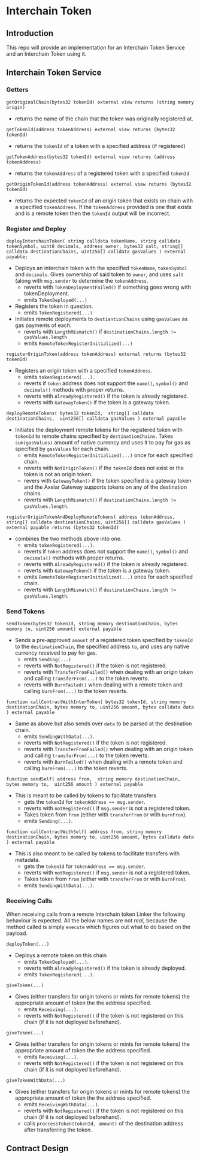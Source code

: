 # Interchain Token

## Introduction

This repo will provide an implementation for an Interchain Token Service and an Interchain Token using it.

## Interchain Token Service

### Getters

`getOriginalChain(bytes32 tokenId) external view returns (string memory origin)`

- returns the name of the chain that the token was originally registered at.

`getTokenId(address tokenAddress) external view returns (bytes32 tokenId)`

- returns the `tokenId` of a token with a specified address (if registered)

`getTokenAddress(bytes32 tokenId) external view returns (address tokenAddress)`

- returns the `tokenAddress` of a registered token with a specified `tokenId`

`getOriginTokenId(address tokenAddress) external view returns (bytes32 tokenId)`

- returns the expected `tokenId` of an origin token that exists on chain with a specified `tokenAddress`. If the `tokenAddress` provided is one that exists and is a remote token then the `tokenId` output will be incorrect.

### Register and Deploy

`deployInterchainToken(
    string calldata tokenName,
    string calldata tokenSymbol,
    uint8 decimals,
    address owner,
    bytes32 salt,
    string[] calldata destinationChains,
    uint256[] calldata gasValues
) external payable;`

- Deploys an interchain token with the specified `tokenName`, `tokenSymbol` and `decimals`. Gives ownership of said token to `owner`, and uses `salt` (along with `msg.sender` to determine the `tokenAddress`.
    - reverts with `TokenDeploymentFailed()` if something goes wrong with tokenDeployment.
    - emits `TokenDeployed(...)`
- Registers the token in question.
    - emits `TokenRegistered(...)`
- Initiates remote deployments to `destiantionChains` using `gasValues` as gas payments of each.
    - reverts with `LengthMismatch()` if `destinationChains.length != gasValues.length`
    - emits `RemoteTokenRegisterInitialized(...)`

`registerOriginToken(address tokenAddress) external returns (bytes32 tokenId)`

- Registers an origin token with a specified `tokenAddress`.
    - emits `tokenRegistered(...)`.
    - reverts if `token` address does not support the `name()`, `symbol()` and `decimals()` methods with proper returns.
    - reverts with `AlreadyRegistered()` if the token is already registered.
    - reverts with `GatewayToken()` if the token is a gateway token.

`deployRemoteTokens(
    bytes32 tokenId, 
    string[] calldata destinationChains, 
    uint256[] calldata gasValues
) external payable`

- Initiates the deployment remote tokens for the registered token with `tokenId` to remote chains specified by `destinationChains`. Takes `sum(gasValues)` amount of native currency and uses it to pay for gas as specified by `gasValues` for each chain.
    - emits `RemoteTokenRegisterInitialized(...)` once for each specified chain.
    - reverts with `NotOriginToken()` if the `tokenId` does not exist or the token is not an origin token.
    - revers with `GatewayToken()` if the token specified is a gateway token and the Axelar Gateway supports tokens on any of the destination chains.
    - reverts with `LengthMismatch()` if `destinationChains.length != gasValues.length`.

`registerOriginTokenAndDeployRemoteTokens(
    address tokenAddress,
    string[] calldata destinationChains,
    uint256[] calldata gasValues
) external payable returns (bytes32 tokenId)`

- combines the two methods above into one.
    - emits `tokenRegistered(...)`.
    - reverts if `token` address does not support the `name()`, `symbol()` and `decimals()` methods with proper returns.
    - reverts with `AlreadyRegistered()` if the token is already registered.
    - reverts with `GatewayToken()` if the token is a gateway token.
    - emits `RemoteTokenRegisterInitialized(...)` once for each specified chain.
    - reverts with `LengthMismatch()` if `destinationChains.length != gasValues.length`.

### Send Tokens

`sendToken(bytes32 tokenId, string memory destinationChain, bytes memory to, uint256 amount) external payable`

- Sends a pre-approved `amount` of a registered token specified by `tokenId` to the `destinationChain`, the specified address `to`, and uses any native currency received to pay for gas.
    - emits `Sending(...)`
    - reverts with `NotRegistered()` if the token is not registered.
    - reverts with `TransferFromFailed()` when dealing with an origin token and calling `transferFrom(...)` to the token reverts.
    - reverts with `BurnFailed()` when dealing with a remote token and calling `burnFrom(...)` to the token reverts.

`function callContractWithInterToken(
    bytes32 tokenId,
    string memory destinationChain,
    bytes memory to,
    uint256 amount,
    bytes calldata data
) external payable`

- Same as above but also sends over `data` to be parsed at the destination chain.
    - emits `SendingWithData(...)`.
    - reverts with `NotRegistered()` if the token is not registered.
    - reverts with `TransferFromFailed()` when dealing with an origin token and calling `transferFrom(...)` to the token reverts.
    - reverts with `BurnFailed()` when dealing with a remote token and calling `burnFrom(...)` to the token reverts.

`function sendSelf(
    address from, 
    string memory destinationChain, 
    bytes memory to, 
    uint256 amount
) external payable`

- This is meant to be called by tokens to facilitate transfers
    - gets the `tokenId` for `tokenAddress == msg.sender`.
    - reverts with `notRegistered()` if `msg.sender` is not a registered token.
    - Takes token from `from` (either with `transferFrom` or with `burnFrom`).
    - emits `Sending(...)`.

`function callContractWithSelf(
    address from,
    string memory destinationChain,
    bytes memory to,
    uint256 amount,
    bytes calldata data
) external payable`

- This is also meant to be called by tokens to facilitate transfers with metadata.
    - gets the `tokenId` for `tokenAddress == msg.sender`.
    - reverts with `notRegistered()` if `msg.sender` is not a registered token.
    - Takes token from `from` (either with `transferFrom` or with `burnFrom`).
    - emits `SendingWithData(...)`.

### Receiving Calls

When receiving calls from a remote Interchain token Linker the following behaviour is expected. All the below names are not *real,* because the method called is simply `execute` which figures out what to do based on the payload.

`deployToken(...)`

- Deploys a remote token on this chain
    - emits `TokenDeployed(...)`.
    - reverts with `AlreadyRegistered()` if the token is already deployed.
    - emits `TokenRegistered(...)`.

`giveToken(...)`

- Gives (either transfers for origin tokens or mints for remote tokens) the appropriate amount of token the the address specified.
    - emits `Receiving(...)`.
    - reverts with `NotRegistered()` if the token is not registered on this chain (if it is not deployed beforehand).

`giveToken(...)`

- Gives (either transfers for origin tokens or mints for remote tokens) the appropriate amount of token the the address specified.
    - emits `Receiving(...)`.
    - reverts with `NotRegistered()` if the token is not registered on this chain (if it is not deployed beforehand).

`giveTokenWithData(...)`

- Gives (either transfers for origin tokens or mints for remote tokens) the appropriate amount of token the the address specified.
    - emits `ReceivingWithData(...)`.
    - reverts with `NotRegistered()` if the token is not registered on this chain (if it is not deployed beforehand).
    - calls `proccessToken(tokenId, amount)` of the destination address after transferring the token.

## Contract Design 